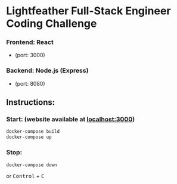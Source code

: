 # Lightfeather Full-Stack Engineer Coding Challenge

### Frontend: React 
- (port: 3000)
### Backend: Node.js (Express)
- (port: 8080)

## Instructions:
### Start: (website available at [localhost:3000](http://localhost:3000))
```bash
docker-compose build
docker-compose up
```
### Stop:
```bash
docker-compose down
```
or 
<kbd>Control</kbd> + <kbd>C</kbd>